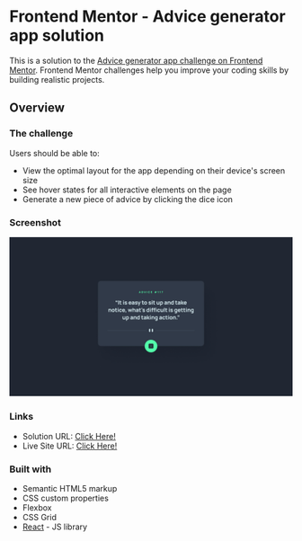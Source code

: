 # Frontend Mentor - Advice generator app solution

This is a solution to the [Advice generator app challenge on Frontend Mentor](https://www.frontendmentor.io/challenges/advice-generator-app-QdUG-13db). Frontend Mentor challenges help you improve your coding skills by building realistic projects.

## Overview

### The challenge

Users should be able to:

- View the optimal layout for the app depending on their device's screen size
- See hover states for all interactive elements on the page
- Generate a new piece of advice by clicking the dice icon

### Screenshot

![](./src/images/screenshot.jpg)


### Links

- Solution URL: [Click Here!](https://github.com/basilaiageorgee/advice-app)
- Live Site URL: [Click Here!](https://basilaiageorgee.github.io/advice-app/)


### Built with

- Semantic HTML5 markup
- CSS custom properties
- Flexbox
- CSS Grid
- [React](https://reactjs.org/) - JS library
